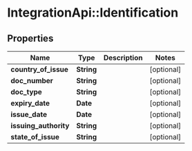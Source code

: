 # IntegrationApi::Identification

## Properties
Name | Type | Description | Notes
------------ | ------------- | ------------- | -------------
**country_of_issue** | **String** |  | [optional] 
**doc_number** | **String** |  | [optional] 
**doc_type** | **String** |  | [optional] 
**expiry_date** | **Date** |  | [optional] 
**issue_date** | **Date** |  | [optional] 
**issuing_authority** | **String** |  | [optional] 
**state_of_issue** | **String** |  | [optional] 


